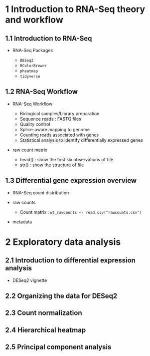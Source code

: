 # 1 Introduction to RNA-Seq theory and workflow

## 1.1 Introduction to RNA-Seq

* RNA-Seq Packages

    * `DESeq2`
    * `RColorBrewer`
    * `pheatmap`
    * `tidyverse`

## 1.2 RNA-Seq Workflow

* RNA-Seq Workflow

    * Biological samples/Library preparation
    * Sequence reads : FASTQ files
    * Quality control
    * Splice-aware mapping to genome
    * Counting reads associated with genes
    * Statistical analysis to identify differentially expressed genes

* raw count matrix

    * head() : show the first six observations of file
    * str() : show the structure of file

## 1.3 Differential gene expression overview

* RNA-Seq count distribution

* raw counts
    * Count matrix : ```wt_rawcounts <- read.csv("rawcounts.csv")```

* metadata

# 2 Exploratory data analysis

## 2.1 Introduction to differential expression analysis

* DESeq2 vignette









## 2.2 Organizing the data for DESeq2





## 2.3 Count normalization




## 2.4 Hierarchical heatmap




## 2.5 Principal component analysis 






















